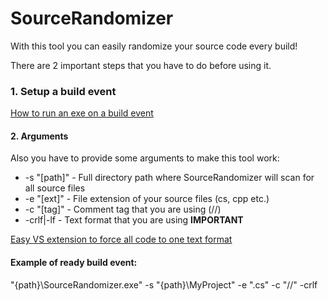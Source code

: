 # SourceRandomizer
With this tool you can easily randomize your source code every build!

There are 2 important steps that you have to do before using it.
### 1. Setup a build event
[How to run an exe on a build event](http://stackoverflow.com/a/7704362)
#### 2. Arguments
Also you have to provide some arguments to make this tool work:
* -s "[path]" - Full directory path where SourceRandomizer will scan for all source files
* -e "[ext]" - File extension of your source files (cs, cpp etc.)
* -c "[tag]" - Comment tag that you are using (//)
* -crlf|-lf - Text format that you are using **IMPORTANT**

[Easy VS extension to force all code to one text format](http://www.grebulon.com/software/stripem.php)

#### Example of ready build event:
"{path}\SourceRandomizer.exe" -s "{path}\MyProject" -e ".cs" -c "//" -crlf
